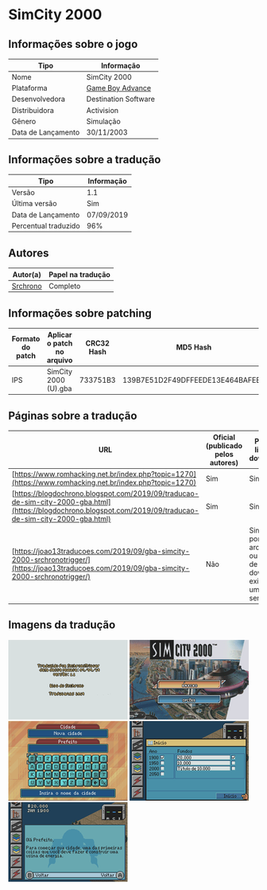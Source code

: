 # SimCity 2000

## Informações sobre o jogo

| Tipo | Informação |
| ----------- | ----------- |
| Nome | SimCity 2000 |
| Plataforma | [Game Boy Advance](../) |
| Desenvolvedora | Destination Software |
| Distribuidora | Activision |
| Gênero | Simulação |
| Data de Lançamento | 30/11/2003 |

## Informações sobre a tradução

| Tipo | Informação |
| ----------- | ----------- |
| Versão | 1\.1 |
| Última versão | Sim |
| Data de Lançamento | 07/09/2019 |
| Percentual traduzido | 96% |

## Autores

| Autor(a) | Papel na tradução |
| ----------- | ----------- |
| [Srchrono](../../../autores/srchrono/) | Completo |

## Informações sobre patching

| Formato do patch | Aplicar o patch no arquivo | CRC32 Hash | MD5 Hash |
| ----------- | ----------- | ----------- | ----------- |
| IPS | SimCity 2000 \(U\)\.gba | 733751B3 | 139B7E51D2F49DFFEEDE13E464BAFEEA |

## Páginas sobre a tradução

| URL | Oficial (publicado pelos autores) | Possuí link de download |
| ----------- | ----------- | ----------- |
| [https://www.romhacking.net.br/index.php?topic=1270](https://www.romhacking.net.br/index.php?topic=1270) | Sim | Sim |
| [https://blogdochrono.blogspot.com/2019/09/traducao-de-sim-city-2000-gba.html](https://blogdochrono.blogspot.com/2019/09/traducao-de-sim-city-2000-gba.html) | Sim | Sim |
| [https://joao13traducoes.com/2019/09/gba-simcity-2000-srchronotrigger/](https://joao13traducoes.com/2019/09/gba-simcity-2000-srchronotrigger/) | Não | Sim, porém o arquivo ou página de download exige uma senha |

## Imagens da tradução

![Imagem de exemplo da tradução 1](1.png)
![Imagem de exemplo da tradução 2](2.png)
![Imagem de exemplo da tradução 3](3.png)
![Imagem de exemplo da tradução 4](4.png)
![Imagem de exemplo da tradução 5](5.png)